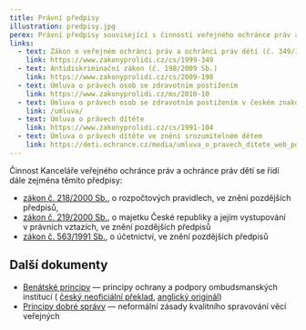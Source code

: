 ```yaml
---
title: Právní předpisy
illustration: predpisy.jpg
perex: Právní předpisy související s činností veřejného ochránce práv a ochránce práv dětí.
links:
  - text: Zákon o veřejném ochránci práv a ochránci práv dětí (č. 349/1999 Sb.)
    link: https://www.zakonyprolidi.cz/cs/1999-349
  - text: Antidiskriminační zákon (č. 198/2009 Sb.)
    link: https://www.zakonyprolidi.cz/cs/2009-198
  - text: Úmluva o právech osob se zdravotním postižením
    link: https://www.zakonyprolidi.cz/ms/2010-10
  - text: Úmluva o právech osob se zdravotním postižením v českém znakovém jazyce
    link: /umluva/
  - text: Úmluva o právech dítěte
    link: https://www.zakonyprolidi.cz/cs/1991-104
  - text: Úmluva o právech dítěte ve znění srozumitelném dětem
    link: https://deti.ochrance.cz/media/umluva_o_pravech_ditete_web_pdf.pdf
---
```

<p>Činnost Kanceláře veřejného ochránce práv a ochránce práv dětí se řídí dále zejména těmito předpisy:</p>
<ul>
<li>
<a href="https://www.zakonyprolidi.cz/cs/2000-218">zákon č.&nbsp;218/2000&nbsp;Sb.</a>, o&nbsp;rozpočtových pravidlech, ve&nbsp;znění pozdějších předpisů,</li>
<li>
<a href="https://www.zakonyprolidi.cz/cs/2000-219">zákon č.&nbsp;219/2000&nbsp;Sb.</a>, o&nbsp;majetku České republiky a&nbsp;jejím vystupování v&nbsp;právních vztazích, ve&nbsp;znění pozdějších předpisů</li>
<li>
<a href="https://www.zakonyprolidi.cz/cs/1991-563">zákon č.&nbsp;563/1991&nbsp;Sb.</a>, o&nbsp;účetnictví, ve&nbsp;znění pozdějších předpisů</li></ul>
<h2>Další dokumenty</h2>
<ul>
<li>
<a href="Benatske-principy.pdf">Benátské principy</a> — principy ochrany a podpory ombudsmanských institucí (
<a href="Benatske-principy.pdf">český neoficiální překlad</a>, 
<a href="Venice-principles.pdf">anglický originál</a>)</li>
<li>
<a href="https://www.ochrance.cz/dokument/principy-dobre-spravy/">Principy dobré správy</a> — neformální zásady kvalitního spravování věcí veřejných</li></ul>
